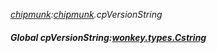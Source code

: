 _[chipmunk](../../modules/chipmunk/chipmunk-module.md):[chipmunk](../../modules/chipmunk/chipmunk-module.md).cpVersionString_
##### Global cpVersionString:[wonkey.types.Cstring](../../modules/wonkey/wonkey-types-cstring.md)
